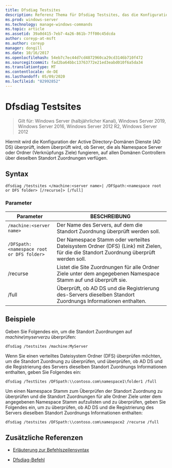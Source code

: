 ```yaml
---
title: Dfsdiag Testsites
description: Referenz Thema für Dfsdiag Testsites, das die Konfiguration der Active Directory-Domänen Dienste-Standorte (AD DS) überprüft, indem überprüft wird, ob Server, die als Namespace Server oder Ordner (Verknüpfungs Ziele) fungieren, auf allen Domänen Controllern über die gleichen Standort Zuordnungen verfügen.
ms.prod: windows-server
ms.technology: manage-windows-commands
ms.topic: article
ms.assetid: 39a0d415-7eb7-4a26-861b-7ff00c45dcda
author: coreyp-at-msft
ms.author: coreyp
manager: dongill
ms.date: 10/16/2017
ms.openlocfilehash: 54eb7c7ec44d7cd4872960ca29cd3146b710f472
ms.sourcegitcommit: fad2ba64bbc13763772e21ed3eabd010f6a5da34
ms.translationtype: MT
ms.contentlocale: de-DE
ms.lasthandoff: 05/09/2020
ms.locfileid: "82992852"
---
```

# <a name="dfsdiag-testsites"></a>Dfsdiag Testsites

> Gilt für: Windows Server (halbjährlicher Kanal), Windows Server 2019, Windows Server 2016, Windows Server 2012 R2, Windows Server 2012

Hiermit wird die Konfiguration der Active Directory-Domänen Dienste (AD DS) überprüft, indem überprüft wird, ob Server, die als Namespace Server oder Ordner (Verknüpfungs Ziele) fungieren, auf allen Domänen Controllern über dieselben Standort Zuordnungen verfügen.

## <a name="syntax"></a>Syntax

```
dfsdiag /testsites </machine:<server name>| /DFSpath:<namespace root or DFS folder> [/recurse]> [/full]
```

### <a name="parameters"></a>Parameter

| Parameter | BESCHREIBUNG |
| --------- | ----------- |
| `/machine:<server name>` | Der Name des Servers, auf dem die Standort Zuordnung überprüft werden soll. |
| `/DFSpath:<namespace root or DFS folder>` | Der Namespace Stamm oder verteiltes Dateisystem Ordner (DFS) (Link) mit Zielen, für die die Standort Zuordnung überprüft werden soll. |
| /recurse | Listet die Site Zuordnungen für alle Ordner Ziele unter dem angegebenen Namespace Stamm auf und überprüft sie. |
| /full | Überprüft, ob AD DS und die Registrierung des-Servers dieselben Standort Zuordnungs Informationen enthalten. |

## <a name="examples"></a>Beispiele

Geben Sie Folgendes ein, um die Standort Zuordnungen auf *machine\myserver*zu überprüfen:

```
dfsdiag /testsites /machine:MyServer
```

Wenn Sie einen verteiltes Dateisystem Ordner (DFS) überprüfen möchten, um die Standort Zuordnung zu überprüfen, und überprüfen, ob AD DS und die Registrierung des Servers dieselben Standort Zuordnungs Informationen enthalten, geben Sie Folgendes ein:

```
dfsdiag /TestSites /DFSpath:\\contoso.com\namespace1\folder1 /full
```

Um einen Namespace Stamm zum Überprüfen der Standort Zuordnung zu überprüfen und die Standort Zuordnungen für alle Ordner Ziele unter dem angegebenen Namespace Stamm aufzulisten und zu überprüfen, geben Sie Folgendes ein, um zu überprüfen, ob AD DS und die Registrierung des Servers dieselben Standort Zuordnungs Informationen enthalten:

```
dfsdiag /testsites /DFSpath:\\contoso.com\namespace2 /recurse /full
```

## <a name="additional-references"></a>Zusätzliche Referenzen

- [Erläuterung zur Befehlszeilensyntax](command-line-syntax-key.md)

- [Dfsdiag-Befehl](dfsdiag.md)
